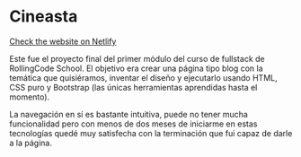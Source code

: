 # Cineasta

[Check the website on Netlify](https://cineasta.netlify.app)

Este fue el proyecto final del primer módulo del curso de fullstack de RollingCode School. El objetivo era crear una página tipo blog con la temática que quisiéramos, inventar el diseño y ejecutarlo usando HTML, CSS puro y Bootstrap (las únicas herramientas aprendidas hasta el momento).

La navegación en sí es bastante intuitiva, puede no tener mucha funcionalidad pero con menos de dos meses de iniciarme en estas tecnologías quedé muy satisfecha con la terminación que fui capaz de darle a la página.
